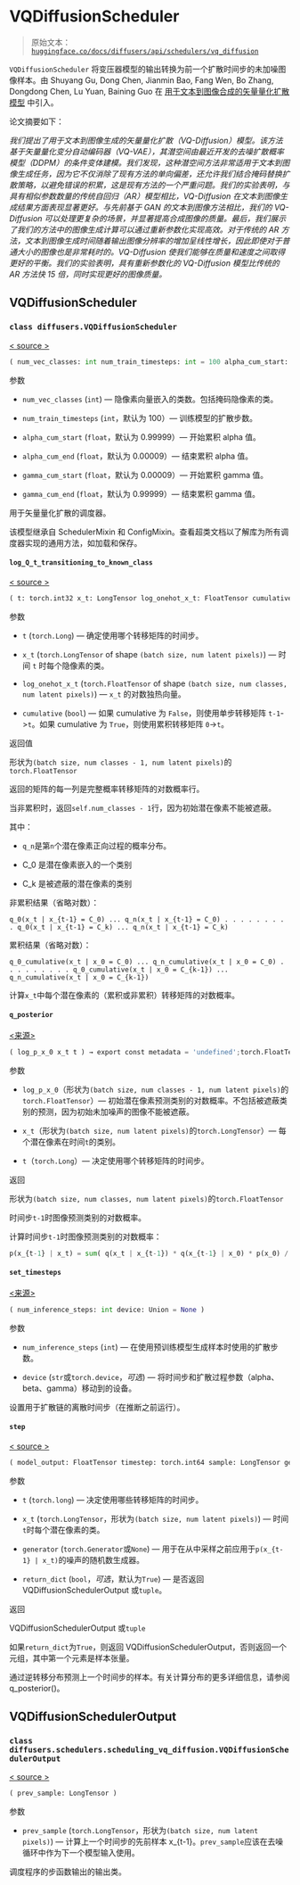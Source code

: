 # VQDiffusionScheduler

> 原始文本：[`huggingface.co/docs/diffusers/api/schedulers/vq_diffusion`](https://huggingface.co/docs/diffusers/api/schedulers/vq_diffusion)

`VQDiffusionScheduler` 将变压器模型的输出转换为前一个扩散时间步的未加噪图像样本。由 Shuyang Gu, Dong Chen, Jianmin Bao, Fang Wen, Bo Zhang, Dongdong Chen, Lu Yuan, Baining Guo 在 [用于文本到图像合成的矢量量化扩散模型](https://huggingface.co/papers/2111.14822) 中引入。

论文摘要如下：

*我们提出了用于文本到图像生成的矢量量化扩散（VQ-Diffusion）模型。该方法基于矢量量化变分自动编码器（VQ-VAE），其潜空间由最近开发的去噪扩散概率模型（DDPM）的条件变体建模。我们发现，这种潜空间方法非常适用于文本到图像生成任务，因为它不仅消除了现有方法的单向偏差，还允许我们结合掩码替换扩散策略，以避免错误的积累，这是现有方法的一个严重问题。我们的实验表明，与具有相似参数数量的传统自回归（AR）模型相比，VQ-Diffusion 在文本到图像生成结果方面表现显著更好。与先前基于 GAN 的文本到图像方法相比，我们的 VQ-Diffusion 可以处理更复杂的场景，并显著提高合成图像的质量。最后，我们展示了我们的方法中的图像生成计算可以通过重新参数化实现高效。对于传统的 AR 方法，文本到图像生成时间随着输出图像分辨率的增加呈线性增长，因此即使对于普通大小的图像也是非常耗时的。VQ-Diffusion 使我们能够在质量和速度之间取得更好的平衡。我们的实验表明，具有重新参数化的 VQ-Diffusion 模型比传统的 AR 方法快 15 倍，同时实现更好的图像质量。*

## VQDiffusionScheduler

### `class diffusers.VQDiffusionScheduler`

[< source >](https://github.com/huggingface/diffusers/blob/v0.26.3/src/diffusers/schedulers/scheduling_vq_diffusion.py#L106)

```py
( num_vec_classes: int num_train_timesteps: int = 100 alpha_cum_start: float = 0.99999 alpha_cum_end: float = 9e-06 gamma_cum_start: float = 9e-06 gamma_cum_end: float = 0.99999 )
```

参数

+   `num_vec_classes` (`int`) — 隐像素向量嵌入的类数。包括掩码隐像素的类。

+   `num_train_timesteps` (`int`，默认为 100）— 训练模型的扩散步数。

+   `alpha_cum_start` (`float`，默认为 0.99999）— 开始累积 alpha 值。

+   `alpha_cum_end` (`float`，默认为 0.00009）— 结束累积 alpha 值。

+   `gamma_cum_start` (`float`，默认为 0.00009）— 开始累积 gamma 值。

+   `gamma_cum_end` (`float`，默认为 0.99999）— 结束累积 gamma 值。

用于矢量量化扩散的调度器。

该模型继承自 SchedulerMixin 和 ConfigMixin。查看超类文档以了解库为所有调度器实现的通用方法，如加载和保存。

#### `log_Q_t_transitioning_to_known_class`

[< source >](https://github.com/huggingface/diffusers/blob/v0.26.3/src/diffusers/schedulers/scheduling_vq_diffusion.py#L356)

```py
( t: torch.int32 x_t: LongTensor log_onehot_x_t: FloatTensor cumulative: bool ) → export const metadata = 'undefined';torch.FloatTensor of shape (batch size, num classes - 1, num latent pixels)
```

参数

+   `t` (`torch.Long`) — 确定使用哪个转移矩阵的时间步。

+   `x_t` (`torch.LongTensor` of shape `(batch size, num latent pixels)`) — 时间 `t` 时每个隐像素的类。

+   `log_onehot_x_t` (`torch.FloatTensor` of shape `(batch size, num classes, num latent pixels)`) — `x_t` 的对数独热向量。

+   `cumulative` (`bool`) — 如果 cumulative 为 `False`，则使用单步转移矩阵 `t-1`->`t`。如果 cumulative 为 `True`，则使用累积转移矩阵 `0`->`t`。

返回值

形状为`(batch size, num classes - 1, num latent pixels)`的`torch.FloatTensor`

返回的矩阵的每一列是完整概率转移矩阵的对数概率行。

当非累积时，返回`self.num_classes - 1`行，因为初始潜在像素不能被遮蔽。

其中：

+   `q_n`是第`n`个潜在像素正向过程的概率分布。

+   C_0 是潜在像素嵌入的一个类别

+   C_k 是被遮蔽的潜在像素的类别

非累积结果（省略对数）：

`q_0(x_t | x_{t-1} = C_0) ... q_n(x_t | x_{t-1} = C_0) . . . . . . . . . q_0(x_t | x_{t-1} = C_k) ... q_n(x_t | x_{t-1} = C_k)`

累积结果（省略对数）：

`q_0_cumulative(x_t | x_0 = C_0) ... q_n_cumulative(x_t | x_0 = C_0) . . . . . . . . . q_0_cumulative(x_t | x_0 = C_{k-1}) ... q_n_cumulative(x_t | x_0 = C_{k-1})`

计算`x_t`中每个潜在像素的（累积或非累积）转移矩阵的对数概率。

#### `q_posterior`

[<来源>](https://github.com/huggingface/diffusers/blob/v0.26.3/src/diffusers/schedulers/scheduling_vq_diffusion.py#L245)

```py
( log_p_x_0 x_t t ) → export const metadata = 'undefined';torch.FloatTensor of shape (batch size, num classes, num latent pixels)
```

参数

+   `log_p_x_0`（形状为`(batch size, num classes - 1, num latent pixels)`的`torch.FloatTensor`）— 初始潜在像素预测类别的对数概率。不包括被遮蔽类别的预测，因为初始未加噪声的图像不能被遮蔽。

+   `x_t`（形状为`(batch size, num latent pixels)`的`torch.LongTensor`）— 每个潜在像素在时间`t`的类别。

+   `t`（`torch.Long`）— 决定使用哪个转移矩阵的时间步。

返回

形状为`(batch size, num classes, num latent pixels)`的`torch.FloatTensor`

时间步`t-1`时图像预测类别的对数概率。

计算时间步`t-1`时图像预测类别的对数概率：

```py
p(x_{t-1} | x_t) = sum( q(x_t | x_{t-1}) * q(x_{t-1} | x_0) * p(x_0) / q(x_t | x_0) )
```

#### `set_timesteps`

[<来源>](https://github.com/huggingface/diffusers/blob/v0.26.3/src/diffusers/schedulers/scheduling_vq_diffusion.py#L178)

```py
( num_inference_steps: int device: Union = None )
```

参数

+   `num_inference_steps` (`int`) — 在使用预训练模型生成样本时使用的扩散步数。

+   `device` (`str`或`torch.device`，*可选*) — 将时间步和扩散过程参数（alpha、beta、gamma）移动到的设备。

设置用于扩散链的离散时间步（在推断之前运行）。

#### `step`

[< source >](https://github.com/huggingface/diffusers/blob/v0.26.3/src/diffusers/schedulers/scheduling_vq_diffusion.py#L200)

```py
( model_output: FloatTensor timestep: torch.int64 sample: LongTensor generator: Optional = None return_dict: bool = True ) → export const metadata = 'undefined';VQDiffusionSchedulerOutput or tuple
```

参数

+   `t` (`torch.long`) — 决定使用哪些转移矩阵的时间步。

+   `x_t` (`torch.LongTensor`，形状为`(batch size, num latent pixels)`) — 时间`t`时每个潜在像素的类。

+   `generator` (`torch.Generator`或`None`) — 用于在从中采样之前应用于`p(x_{t-1} | x_t)`的噪声的随机数生成器。

+   `return_dict` (`bool`，*可选*，默认为`True`) — 是否返回 VQDiffusionSchedulerOutput 或`tuple`。

返回

VQDiffusionSchedulerOutput 或`tuple`

如果`return_dict`为`True`，则返回 VQDiffusionSchedulerOutput，否则返回一个元组，其中第一个元素是样本张量。

通过逆转移分布预测上一个时间步的样本。有关计算分布的更多详细信息，请参阅 q_posterior()。

## VQDiffusionSchedulerOutput

### `class diffusers.schedulers.scheduling_vq_diffusion.VQDiffusionSchedulerOutput`

[< source >](https://github.com/huggingface/diffusers/blob/v0.26.3/src/diffusers/schedulers/scheduling_vq_diffusion.py#L27)

```py
( prev_sample: LongTensor )
```

参数

+   `prev_sample` (`torch.LongTensor`，形状为`(batch size, num latent pixels)`) — 计算上一个时间步的先前样本 x_{t-1}。`prev_sample`应该在去噪循环中作为下一个模型输入使用。

调度程序的步函数输出的输出类。
